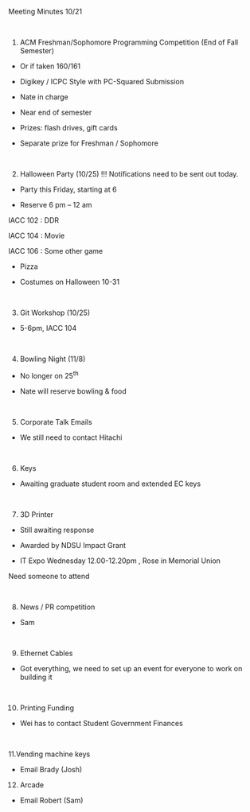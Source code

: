 Meeting Minutes 10/21

&nbsp;

1. ACM Freshman/Sophomore Programming Competition (End of Fall Semester)

- Or if taken 160/161

- Digikey / ICPC Style with PC-Squared Submission

- Nate in charge

- Near end of semester

- Prizes: flash drives, gift cards

- Separate prize for Freshman / Sophomore

&nbsp;

2. Halloween Party (10/25) !!! Notifications need to be sent out today.

- Party this Friday, starting at 6

- Reserve 6 pm – 12 am

IACC 102 : DDR

IACC 104 : Movie

IACC 106 : Some other game

- Pizza

- Costumes on Halloween 10-31

&nbsp;

3. Git Workshop (10/25)

- 5-6pm, IACC 104

&nbsp;

4. Bowling Night (11/8)

- No longer on 25<sup>th</sup>

- Nate will reserve bowling &amp; food

&nbsp;

5. Corporate Talk Emails

- We still need to contact Hitachi

&nbsp;

6. Keys

- Awaiting graduate student room and extended EC keys

&nbsp;

7. 3D Printer

- Still awaiting response

- Awarded by NDSU Impact Grant

- IT Expo Wednesday 12.00-12.20pm , Rose in Memorial Union

Need someone to attend

&nbsp;

8. News / PR competition

- Sam

&nbsp;

9. Ethernet Cables

- Got everything, we need to set up an event for everyone to work on building it

&nbsp;

10. Printing Funding

- Wei has to contact Student Government Finances

&nbsp;

11.Vending machine keys

- Email Brady (Josh)

12. Arcade

- Email Robert (Sam)